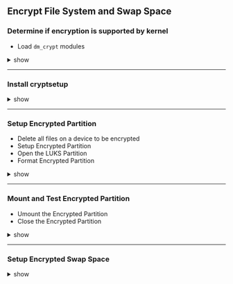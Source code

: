 ## Encrypt File System and Swap Space
### Determine if encryption is supported by kernel
- Load `dm_crypt` modules
<details><summary>show</summary>
<p>

```bash
# Result below is CONFIG_DM_CRYPT=m
grep -i config_dm_crypt /boot/config-$(uname -r)
lsmod | grep dm_crypt
# Load module
sudo modprobe dm_crypt
```
</p>
</details>

---

### Install cryptsetup
<details><summary>show</summary>
<p>

```bash
sudo apt-get update
sudo apt-get install cryptsetup
```
</p>
</details>

---

### Setup Encrypted Partition
- Delete all files on a device to be encrypted
- Setup Encrypted Partition
- Open the LUKS Partition
- Format Encrypted Partition
<details><summary>show</summary>
<p>

```bash
sudo dd if=/dev/urandom of=/dev/xvdb bs=4096
sudo cryptsetup luksFormat /dev/xvdb
sudo cryptsetup luksOpen /dev/xvdb my_encrypted_partition
sudo mkfs.ext4 /dev/mapper/my_encrypted_partition
```
</p>
</details>

---

### Mount and Test Encrypted Partition
- Umount the Encrypted Partition
- Close the Encrypted Partition
<details><summary>show</summary>
<p>

```bash
# Create folder to mount
sudo mkdir -p /mnt/encrypted
# Mount the Encrypted Partition
sudo mount /dev/mapper/my_encrypted_partition /mnt/encrypted
mount | grep partition
# Write a file to the folder
sudo touch /mnt/encrypted/test.file
# Unmount and Close the Partition
sudo umount /mnt/encrypted
sudo cryptsetup luksClose my_encrypted_partition
# Test mount as a regular file system
sudo mount /dev/xvdb /mnt/encrypted
# Should display an error
```
</p>
</details>

---

### Setup Encrypted Swap Space
<details><summary>show</summary>
- Create an Encrypted Partition as above
- Enable Swap for the Partition
- Verify Swap Status
<p>

```bash
# Create a new Encrypted Partition named my_encrypted_swap
sudo mkswap /dev/mapper/my_encrypted_swap
sudo swapon /dev/mapper/my_encrypted_swap
# Update /etc/fstab with
/dev/mapper/my_encrypted_swap non swap sw 0 0
# Update /etc/crypttab with
my_encrypted_swap /dev/xvdf /dev/urandom swap
# Reboot to apply the changes
sudo reboot
# Verify Swap Status
sudo cryptsetup status my_encrypted_swap
```
</p>
</details>


